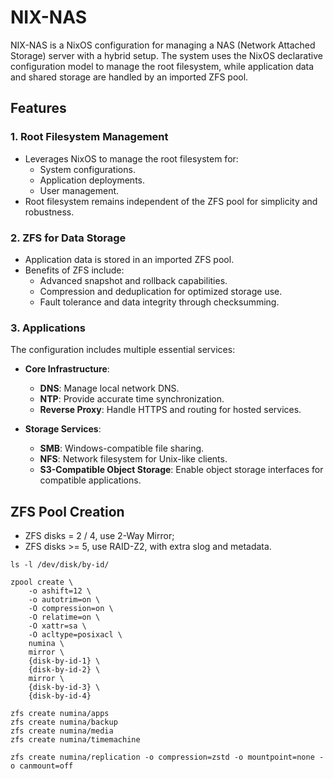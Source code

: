 # NIX-NAS

NIX-NAS is a NixOS configuration for managing a NAS (Network Attached Storage) server with a hybrid setup. The system uses the NixOS declarative configuration model to manage the root filesystem, while application data and shared storage are handled by an imported ZFS pool.

## Features

### 1. **Root Filesystem Management**
- Leverages NixOS to manage the root filesystem for:
  - System configurations.
  - Application deployments.
  - User management.
- Root filesystem remains independent of the ZFS pool for simplicity and robustness.

### 2. **ZFS for Data Storage**
- Application data is stored in an imported ZFS pool.
- Benefits of ZFS include:
  - Advanced snapshot and rollback capabilities.
  - Compression and deduplication for optimized storage use.
  - Fault tolerance and data integrity through checksumming.

### 3. **Applications**
The configuration includes multiple essential services:

- **Core Infrastructure**:

  - **DNS**: Manage local network DNS.
  - **NTP**: Provide accurate time synchronization.
  - **Reverse Proxy**: Handle HTTPS and routing for hosted services.

- **Storage Services**:

  - **SMB**: Windows-compatible file sharing.
  - **NFS**: Network filesystem for Unix-like clients.
  - **S3-Compatible Object Storage**: Enable object storage interfaces for compatible applications.

## ZFS Pool Creation

- ZFS disks = 2 / 4, use 2-Way Mirror;
- ZFS disks >= 5, use RAID-Z2, with extra slog and metadata.

```shell
ls -l /dev/disk/by-id/

zpool create \
    -o ashift=12 \
    -o autotrim=on \
    -O compression=on \
    -O relatime=on \
    -O xattr=sa \
    -O acltype=posixacl \
    numina \
    mirror \
    {disk-by-id-1} \
    {disk-by-id-2} \
    mirror \
    {disk-by-id-3} \
    {disk-by-id-4}

zfs create numina/apps
zfs create numina/backup
zfs create numina/media
zfs create numina/timemachine

zfs create numina/replication -o compression=zstd -o mountpoint=none -o canmount=off

```
